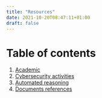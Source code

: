 ```yaml
---
title: "Resources"
date: 2021-10-20T08:47:11+01:00
draft: false
---
```


# Table of contents
1. [Academic](./../academic)
2. [Cybersecurity activities](./../cyber)
3. [Automated reasoning](./../auto)
4. [Documents references](./../ref)